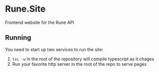 # Rune.Site
Frontend website for the Rune API

## Running

You need to start up two services to run the site:

1. `tsc -w` in the root of the repository will compile typescript as it chages
2. Run your favorite http server in the root of the repo to serve pages
